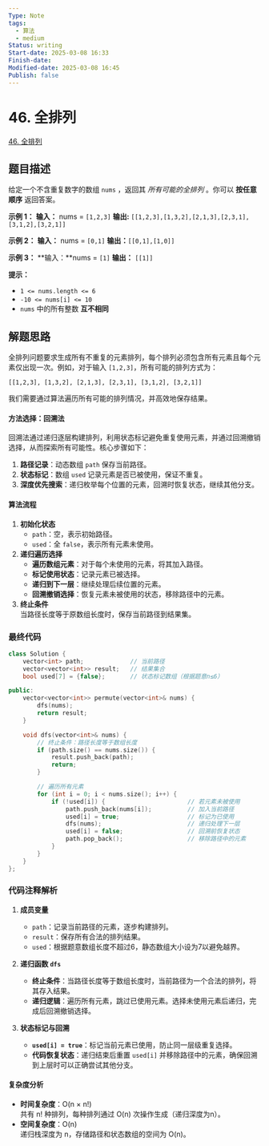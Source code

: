 ```yaml
---
Type: Note
tags:
  - 算法
  - medium
Status: writing
Start-date: 2025-03-08 16:33
Finish-date: 
Modified-date: 2025-03-08 16:45
Publish: false
---
```



# 46. 全排列
[46. 全排列](https://leetcode.cn/problems/permutations/)

## 题目描述
给定一个不含重复数字的数组 `nums` ，返回其 _所有可能的全排列_ 。你可以 **按任意顺序** 返回答案。

**示例 1：**
**输入：** nums = `[1,2,3]`
**输出:** `[[1,2,3],[1,3,2],[2,1,3],[2,3,1],[3,1,2],[3,2,1]]`

**示例 2：**
**输入：** nums = `[0,1]`
**输出：**`[[0,1],[1,0]]`

**示例 3：**
**输入：**nums = `[1]`
**输出：** `[[1]]`

**提示：**
- `1 <= nums.length <= 6`
- `-10 <= nums[i] <= 10`
- `nums` 中的所有整数 **互不相同**

## 解题思路

全排列问题要求生成所有不重复的元素排列，每个排列必须包含所有元素且每个元素仅出现一次。例如，对于输入 `[1,2,3]`，所有可能的排列方式为：

```
[[1,2,3], [1,3,2], [2,1,3], [2,3,1], [3,1,2], [3,2,1]]
```

我们需要通过算法遍历所有可能的排列情况，并高效地保存结果。


#### 方法选择：回溯法

回溯法通过递归逐层构建排列，利用状态标记避免重复使用元素，并通过回溯撤销选择，从而探索所有可能性。核心步骤如下：

1. **路径记录**：动态数组 `path` 保存当前路径。
2. **状态标记**：数组 `used` 记录元素是否已被使用，保证不重复。
3. **深度优先搜索**：递归枚举每个位置的元素，回溯时恢复状态，继续其他分支。



#### 算法流程
1. **初始化状态**
    - `path`：空，表示初始路径。
    - `used`：全 `false`，表示所有元素未使用。
2. **递归遍历选择**
    - **遍历数组元素**：对于每个未使用的元素，将其加入路径。
    - **标记使用状态**：记录元素已被选择。
    - **递归到下一层**：继续处理后续位置的元素。
    - **回溯撤销选择**：恢复元素未被使用的状态，移除路径中的元素。
3. **终止条件**  
    当路径长度等于原数组长度时，保存当前路径到结果集。
    



### 最终代码

```cpp
class Solution {
    vector<int> path;             // 当前路径
    vector<vector<int>> result;   // 结果集合
    bool used[7] = {false};       // 状态标记数组（根据题意n≤6）

public:
    vector<vector<int>> permute(vector<int>& nums) {
        dfs(nums);
        return result;
    }

    void dfs(vector<int>& nums) {
        // 终止条件：路径长度等于数组长度
        if (path.size() == nums.size()) {
            result.push_back(path);
            return;
        }

        // 遍历所有元素
        for (int i = 0; i < nums.size(); i++) {
            if (!used[i]) {                       // 若元素未被使用
                path.push_back(nums[i]);          // 加入当前路径
                used[i] = true;                   // 标记为已使用
                dfs(nums);                        // 递归处理下一层
                used[i] = false;                  // 回溯前恢复状态
                path.pop_back();                  // 移除路径中的元素
            }
        }
    }
};
```


### 代码注释解析
1. **成员变量**
    - `path`：记录当前路径的元素，逐步构建排列。
    - `result`：保存所有合法的排列结果。
    - `used`：根据题意数组长度不超过6，静态数组大小设为7以避免越界。
2. **递归函数 `dfs`**
    
    - **终止条件**：当路径长度等于数组长度时，当前路径为一个合法的排列，将其存入结果。
    - **递归逻辑**：遍历所有元素，跳过已使用元素。选择未使用元素后递归，完成后回溯撤销选择。
3. **状态标记与回溯**
    - **`used[i] = true`**：标记当前元素已使用，防止同一层级重复选择。
    - **代码恢复状态**：递归结束后重置 `used[i]` 并移除路径中的元素，确保回溯到上层时可以正确尝试其他分支。


#### 复杂度分析
- **时间复杂度**：O(n × n!)  
    共有 n! 种排列，每种排列通过 O(n) 次操作生成（递归深度为n）。
- **空间复杂度**：O(n)  
    递归栈深度为 n，存储路径和状态数组的空间为 O(n)。

